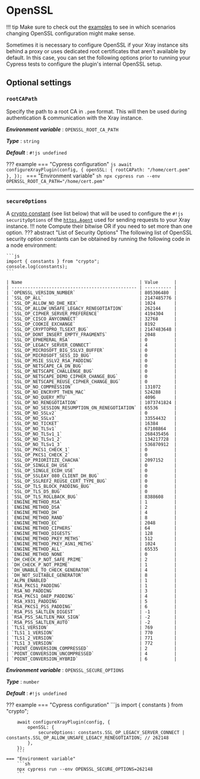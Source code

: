 # OpenSSL

!!! tip
    Make sure to check out the [examples](../guides/openSSL.md) to see in which scenarios changing OpenSSL configuration might make sense.

Sometimes it is necessary to configure OpenSSL if your Xray instance sits behind a proxy or uses dedicated root certificates that aren't available by default.
In this case, you can set the following options prior to running your Cypress tests to configure the plugin's internal OpenSSL setup.

## Optional settings

### `rootCAPath`

Specify the path to a root CA in `.pem` format.
This will then be used during authentication & communication with the Xray instance.

***Environment variable***
: `OPENSSL_ROOT_CA_PATH`

***Type***
: `string`

***Default***
: `#!js undefined`

??? example
    === "Cypress configuration"
        ```js
        await configureXrayPlugin(config, {
            openSSL: {
                rootCAPath: "/home/cert.pem"
            },
        });
        ```
    === "Environment variable"
        ```sh
        npx cypress run --env OPENSSL_ROOT_CA_PATH="/home/cert.pem"
        ```

<hr/>

### `secureOptions`

A [crypto constant](https://nodejs.org/api/crypto.html#crypto-constants) (see list below) that will be used to configure the `#!js securityOptions` of the [`https.Agent`](https://nodejs.org/api/https.html#class-httpsagent) used for sending requests to your Xray instance.
!!! note
    Compute their bitwise OR if you need to set more than one option.
??? abstract "List of Security Options"
    The following list of OpenSSL security option constants can be obtained by running the following code in a node environment:

    ```js
    import { constants } from "crypto";
    console.log(constants);
    ```

    | Name                                            | Value      |
    | ----------------------------------------------- | ---------- |
    | `OPENSSL_VERSION_NUMBER`                        | 805306480  |
    | `SSL_OP_ALL`                                    | 2147485776 |
    | `SSL_OP_ALLOW_NO_DHE_KEX`                       | 1024       |
    | `SSL_OP_ALLOW_UNSAFE_LEGACY_RENEGOTIATION`      | 262144     |
    | `SSL_OP_CIPHER_SERVER_PREFERENCE`               | 4194304    |
    | `SSL_OP_CISCO_ANYCONNECT`                       | 32768      |
    | `SSL_OP_COOKIE_EXCHANGE`                        | 8192       |
    | `SSL_OP_CRYPTOPRO_TLSEXT_BUG`                   | 2147483648 |
    | `SSL_OP_DONT_INSERT_EMPTY_FRAGMENTS`            | 2048       |
    | `SSL_OP_EPHEMERAL_RSA`                          | 0          |
    | `SSL_OP_LEGACY_SERVER_CONNECT`                  | 4          |
    | `SSL_OP_MICROSOFT_BIG_SSLV3_BUFFER`             | 0          |
    | `SSL_OP_MICROSOFT_SESS_ID_BUG`                  | 0          |
    | `SSL_OP_MSIE_SSLV2_RSA_PADDING`                 | 0          |
    | `SSL_OP_NETSCAPE_CA_DN_BUG`                     | 0          |
    | `SSL_OP_NETSCAPE_CHALLENGE_BUG`                 | 0          |
    | `SSL_OP_NETSCAPE_DEMO_CIPHER_CHANGE_BUG`        | 0          |
    | `SSL_OP_NETSCAPE_REUSE_CIPHER_CHANGE_BUG`       | 0          |
    | `SSL_OP_NO_COMPRESSION`                         | 131072     |
    | `SSL_OP_NO_ENCRYPT_THEN_MAC`                    | 524288     |
    | `SSL_OP_NO_QUERY_MTU`                           | 4096       |
    | `SSL_OP_NO_RENEGOTIATION`                       | 1073741824 |
    | `SSL_OP_NO_SESSION_RESUMPTION_ON_RENEGOTIATION` | 65536      |
    | `SSL_OP_NO_SSLv2`                               | 0          |
    | `SSL_OP_NO_SSLv3`                               | 33554432   |
    | `SSL_OP_NO_TICKET`                              | 16384      |
    | `SSL_OP_NO_TLSv1`                               | 67108864   |
    | `SSL_OP_NO_TLSv1_1`                             | 268435456  |
    | `SSL_OP_NO_TLSv1_2`                             | 134217728  |
    | `SSL_OP_NO_TLSv1_3`                             | 536870912  |
    | `SSL_OP_PKCS1_CHECK_1`                          | 0          |
    | `SSL_OP_PKCS1_CHECK_2`                          | 0          |
    | `SSL_OP_PRIORITIZE_CHACHA`                      | 2097152    |
    | `SSL_OP_SINGLE_DH_USE`                          | 0          |
    | `SSL_OP_SINGLE_ECDH_USE`                        | 0          |
    | `SSL_OP_SSLEAY_080_CLIENT_DH_BUG`               | 0          |
    | `SSL_OP_SSLREF2_REUSE_CERT_TYPE_BUG`            | 0          |
    | `SSL_OP_TLS_BLOCK_PADDING_BUG`                  | 0          |
    | `SSL_OP_TLS_D5_BUG`                             | 0          |
    | `SSL_OP_TLS_ROLLBACK_BUG`                       | 8388608    |
    | `ENGINE_METHOD_RSA`                             | 1          |
    | `ENGINE_METHOD_DSA`                             | 2          |
    | `ENGINE_METHOD_DH`                              | 4          |
    | `ENGINE_METHOD_RAND`                            | 8          |
    | `ENGINE_METHOD_EC`                              | 2048       |
    | `ENGINE_METHOD_CIPHERS`                         | 64         |
    | `ENGINE_METHOD_DIGESTS`                         | 128        |
    | `ENGINE_METHOD_PKEY_METHS`                      | 512        |
    | `ENGINE_METHOD_PKEY_ASN1_METHS`                 | 1024       |
    | `ENGINE_METHOD_ALL`                             | 65535      |
    | `ENGINE_METHOD_NONE`                            | 0          |
    | `DH_CHECK_P_NOT_SAFE_PRIME`                     | 2          |
    | `DH_CHECK_P_NOT_PRIME`                          | 1          |
    | `DH_UNABLE_TO_CHECK_GENERATOR`                  | 4          |
    | `DH_NOT_SUITABLE_GENERATOR`                     | 8          |
    | `ALPN_ENABLED`                                  | 1          |
    | `RSA_PKCS1_PADDING`                             | 1          |
    | `RSA_NO_PADDING`                                | 3          |
    | `RSA_PKCS1_OAEP_PADDING`                        | 4          |
    | `RSA_X931_PADDING`                              | 5          |
    | `RSA_PKCS1_PSS_PADDING`                         | 6          |
    | `RSA_PSS_SALTLEN_DIGEST`                        | -1         |
    | `RSA_PSS_SALTLEN_MAX_SIGN`                      | -2         |
    | `RSA_PSS_SALTLEN_AUTO`                          | -2         |
    | `TLS1_VERSION`                                  | 769        |
    | `TLS1_1_VERSION`                                | 770        |
    | `TLS1_2_VERSION`                                | 771        |
    | `TLS1_3_VERSION`                                | 772        |
    | `POINT_CONVERSION_COMPRESSED`                   | 2          |
    | `POINT_CONVERSION_UNCOMPRESSED`                 | 4          |
    | `POINT_CONVERSION_HYBRID`                       | 6          |

***Environment variable***
: `OPENSSL_SECURE_OPTIONS`

***Type***
: `number`

***Default***
: `#!js undefined`

??? example
    === "Cypress configuration"
        ```js
        import { constants } from "crypto";

        await configureXrayPlugin(config, {
            openSSL: {
                secureOptions: constants.SSL_OP_LEGACY_SERVER_CONNECT | constants.SSL_OP_ALLOW_UNSAFE_LEGACY_RENEGOTIATION; // 262148
            },
        });
        ```
    === "Environment variable"
        ```sh
        npx cypress run --env OPENSSL_SECURE_OPTIONS=262148
        ```
